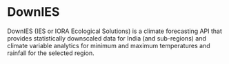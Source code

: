 # DownIES
DownIES (IES or IORA Ecological Solutions) is a climate forecasting API that provides statistically downscaled data for India (and sub-regions) and climate variable analytics for minimum and maximum temperatures and rainfall for the selected region.
